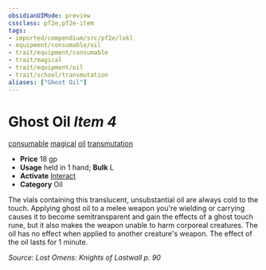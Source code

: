 ```yaml
---
obsidianUIMode: preview
cssclass: pf2e,pf2e-item
tags:
- imported/compendium/src/pf2e/lokl
- equipment/consumable/oil
- trait/equipment/consumable
- trait/magical
- trait/equipment/oil
- trait/school/transmutation
aliases: ["Ghost Oil"]
---
```

# Ghost Oil *Item 4*  
[consumable](consumable.md)  [magical](magical.md)  [oil](oil.md)  [transmutation](transmutation.md)  

- **Price** 18 gp
- **Usage** held in 1 hand; **Bulk** L
- **Activate** [Interact](interact.md)
- **Category** Oil

The vials containing this translucent, unsubstantial oil are always cold to the touch. Applying ghost oil to a melee weapon you're wielding or carrying causes it to become semitransparent and gain the effects of a ghost touch rune, but it also makes the weapon unable to harm corporeal creatures. The oil has no effect when applied to another creature's weapon. The effect of the oil lasts for 1 minute.

*Source: Lost Omens: Knights of Lastwall p. 90*